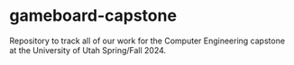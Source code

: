 # gameboard-capstone
Repository to track all of our work for the Computer Engineering capstone at the University of Utah Spring/Fall 2024.
